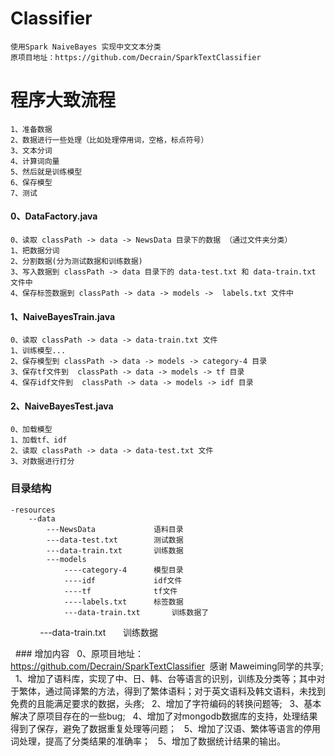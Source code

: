 # Classifier
    使用Spark NaiveBayes 实现中文文本分类
    原项目地址：https://github.com/Decrain/SparkTextClassifier 
    
# 程序大致流程
    1、准备数据
    2、数据进行一些处理（比如处理停用词，空格，标点符号）
    3、文本分词
    4、计算词向量
    5、然后就是训练模型
    6、保存模型
    7、测试
    

#### 0、DataFactory.java
    0、读取 classPath -> data -> NewsData 目录下的数据 （通过文件夹分类） 
    1、把数据分词
    2、分割数据(分为测试数据和训练数据)
    3、写入数据到 classPath -> data 目录下的 data-test.txt 和 data-train.txt 文件中
    4、保存标签数据到 classPath -> data -> models ->  labels.txt 文件中
        
#### 1、NaiveBayesTrain.java
    0、读取 classPath -> data -> data-train.txt 文件
    1、训练模型...
    2、保存模型到 classPath -> data -> models -> category-4 目录
    3、保存tf文件到  classPath -> data -> models -> tf 目录
    4、保存idf文件到  classPath -> data -> models -> idf 目录
        
#### 2、NaiveBayesTest.java
    0、加载模型 
    1、加载tf、idf
    2、读取 classPath -> data -> data-test.txt 文件
    3、对数据进行打分
    
### 目录结构
    -resources
        --data
            ---NewsData             语料目录
            ---data-test.txt        测试数据
            ---data-train.txt       训练数据
            ---models
                ----category-4      模型目录
                ----idf             idf文件
                ----tf              tf文件
                ----labels.txt      标签数据
                ---data-train.txt       训练数据了
                ---data-train.txt       训练数据
                
                
   ### 增加内容
   0、原项目地址：https://github.com/Decrain/SparkTextClassifier  感谢 Maweiming同学的共享;
   1、增加了语料库，实现了中、日、韩、台等语言的识别，训练及分类等；其中对于繁体，通过简译繁的方法，得到了繁体语料；对于英文语料及韩文语料，未找到免费的且能满足要求的数据，头疼;
   2、增加了字符编码的转换问题等;
   3、基本解决了原项目存在的一些bug;
   4、增加了对mongodb数据库的支持，处理结果得到了保存，避免了数据重复处理等问题；
   5、增加了汉语、繁体等语言的停用词处理，提高了分类结果的准确率；
   5、增加了数据统计结果的输出。

           
